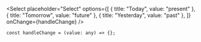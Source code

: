 <Select
placeholder="Select"
options={[
{ title: "Today", value: "present" },
{ title: "Tomorrow", value: "future" },
{ title: "Yesterday", value: "past" },
]}
onChange={handleChange}
/>

    const handleChange = (value: any) => {};
